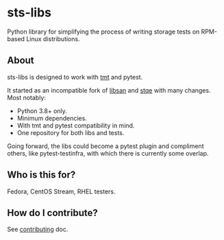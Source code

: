 # sts-libs

Python library for simplifying the process of writing storage tests on RPM-based Linux distributions.

## About
sts-libs is designed to work with [tmt](https://github.com/teemtee/tmt) and pytest.

It started as an incompatible fork of [libsan](https://gitlab.com/rh-kernel-stqe/python-libsan)
and [stqe](https://gitlab.com/rh-kernel-stqe/python-libsan) with many changes. Most notably:
 - Python 3.8+ only.
 - Minimum dependencies.
 - With tmt and pytest compatibility in mind.
 - One repository for both libs and tests.

Going forward, the libs could become a pytest plugin and compliment others, like pytest-testinfra, with which there is currently some overlap.

## Who is this for?
Fedora, CentOS Stream, RHEL testers.

## How do I contribute?
See [contributing](https://gitlab.com/rh-kernel-stqe/sts/docs/contributing.md) doc.
